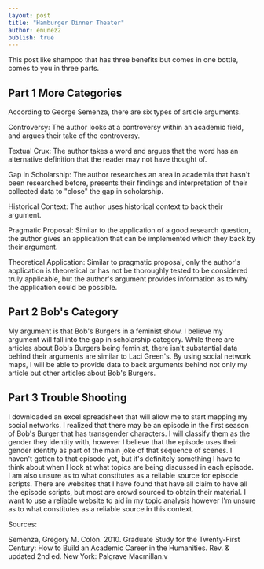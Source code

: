 ```yaml
---
layout: post
title: "Hamburger Dinner Theater"
author: enunez2
publish: true
---
```

This post like shampoo that has three benefits but comes in one bottle, comes to you in three parts.

## Part 1 More Categories

  According to George Semenza, there are six types of article arguments. 
  
  Controversy: The author looks at a controversy within an academic field, and argues their take of the controversy.
  
  Textual Crux: The author takes a word and argues that the word has an alternative definition that the reader may not have thought of.
  
  Gap in Scholarship: The author researches an area in academia that hasn't been researched before, presents their findings and interpretation of their collected data to "close" the gap in scholarship.
  
  Historical Context: The author uses historical context to back their argument.
    
  Pragmatic Proposal: Similar to the application of a good research question, the author gives an application that can be implemented which they back by their argument.
  
  Theoretical Application: Similar to pragmatic proposal, only the author's application is theoretical or has not be thoroughly tested to be considered truly applicable, but the author's argument provides information as to why the application could be possible.

## Part 2 Bob's Category

  My argument is that Bob's Burgers in a feminist show. I believe my argument will fall into the gap in scholarship category. While there are articles about Bob's Burgers being feminist, there isn't substantial data behind their arguments are similar to Laci Green's. By using social network maps, I will be able to provide data to back arguments behind not only my article but other articles about Bob's Burgers.

## Part 3 Trouble Shooting
 
 I downloaded an excel spreadsheet that will allow me to start mapping my social networks. I realized that there may be an episode in the first season of Bob's Burger that has transgender characters. I will classify them as the gender they identity with, however I believe that the episode uses their gender identity as part of the main joke of that sequence of scenes. I haven't gotten to that episode yet, but it's definitely something I have to think about when I look at what topics are being discussed in each episode.
 I am also unsure as to what constitutes as a reliable source for episode scripts. There are websites that I have found that have all claim to have all the episode scripts, but most are crowd sourced to obtain their material. I want to use a reliable website to aid in my topic analysis however I'm unsure as to what constitutes as a reliable source in this context. 
 
Sources:

Semenza, Gregory M. Colón. 2010. Graduate Study for the Twenty-First Century: How to Build an Academic Career in the Humanities. Rev. & updated 2nd ed. New York: Palgrave Macmillan.v
